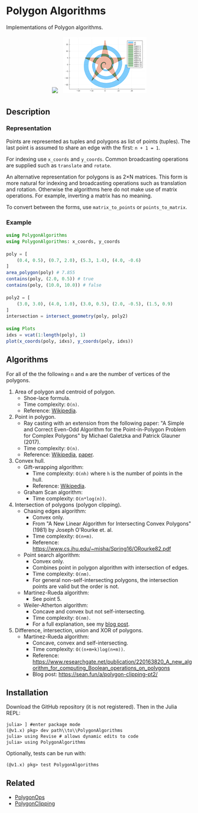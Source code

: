 # Polygon Algorithms

Implementations of Polygon algorithms.

<p align="center">
  <img src="images/convex_hull.png" width="45%" style="padding:5px"/>
  <img src="images/spiral_star.png" width="45%"  style="padding:5px"/> 
</p>

## Description
### Representation

Points are represented as tuples and polygons as list of points (tuples).
The last point is assumed to share an edge with the first: `n + 1 = 1`.

For indexing use `x_coords` and `y_coords`. 
Common broadcasting operations are supplied such as `translate` and `rotate`.

An alternative representation for polygons is as 2&times;N matrices. 
This form is more natural for indexing and broadcasting operations such as translation and rotation.
Otherwise the algorithms here do not make use of matrix operations. 
For example, inverting a matrix has no meaning.

To convert between the forms, use `matrix_to_points` or `points_to_matrix`.

### Example

```julia
using PolygonAlgorithms
using PolygonAlgorithms: x_coords, y_coords

poly = [
    (0.4, 0.5), (0.7, 2.0), (5.3, 1.4), (4.0, -0.6)
]
area_polygon(poly) # 7.855
contains(poly, (2.0, 0.5)) # true
contains(poly, (10.0, 10.0)) # false

poly2 = [
    (3.0, 3.0), (4.0, 1.0), (3.0, 0.5), (2.0, -0.5), (1.5, 0.9)
]
intersection = intersect_geometry(poly, poly2)

using Plots
idxs = vcat(1:length(poly), 1)
plot(x_coords(poly, idxs), y_coords(poly, idxs))
```

## Algorithms

For all of the the following `n` and `m` are the number of vertices of the polygons.

1. Area of polygon and centroid of polygon. 
    - Shoe-lace formula.
    - Time complexity: `O(n)`. 
    - Reference: [Wikipedia](https://en.wikipedia.org/wiki/Polygon#Area).
2. Point in polygon.
    - Ray casting with an extension from the following paper: "A Simple and Correct Even-Odd Algorithm for the Point-in-Polygon Problem for Complex Polygons" by Michael Galetzka and Patrick Glauner (2017).
    - Time complexity: `O(n)`. 
    - Reference: [Wikipedia](https://en.wikipedia.org/wiki/Point_in_polygon), [paper](https://arxiv.org/abs/1207.3502).
3. Convex hull.
    - Gift-wrapping algorithm:
        - Time complexity: `O(nh)` where `h` is the number of points in the hull.
        - Reference: [Wikipedia](https://en.wikipedia.org/wiki/Gift_wrapping_algorithm).
    - Graham Scan algorithm:
        - Time complexity: `O(n*log(n))`.
4. Intersection of polygons (polygon clipping). 
    - Chasing edges algorithm:
        - Convex only.
        - From "A New Linear Algorithm for Intersecting Convex Polygons" (1981) by Joseph O'Rourke et. al.
        - Time complexity: `O(n+m)`.
        - Reference: https://www.cs.jhu.edu/~misha/Spring16/ORourke82.pdf
    - Point search algorithm:
        - Convex only.
        - Combines point in polygon algorithm with intersection of edges.
        - Time complexity: `O(nm)`.
        - For general non-self-intersecting polygons, the intersection points are valid but the order is not.
    - Martinez-Rueda algorithm:
        - See point 5.
    - Weiler-Atherton algorithm:
        - Concave and convex but not self-intersecting.
        - Time complexity: `O(nm)`. 
        - For a full explanation, see my [blog post](https://liorsinai.github.io/mathematics/2023/09/30/polygon-clipping.html).
5. Difference, intersection, union and XOR of polygons.
    - Martinez-Rueda algorithm:
        - Concave, convex and self-intersecting.
        - Time complexity: `O((n+m+k)log(n+m))`. 
        - Reference: https://www.researchgate.net/publication/220163820_A_new_algorithm_for_computing_Boolean_operations_on_polygons
        - Blog post: https://sean.fun/a/polygon-clipping-pt2/

## Installation

Download the GitHub repository (it is not registered). Then in the Julia REPL:
```
julia> ] #enter package mode
(@v1.x) pkg> dev path\\to\\PolygonAlgorithms
julia> using Revise # allows dynamic edits to code
julia> using PolygonAlgorithms
```

Optionally, tests can be run with:
```
(@v1.x) pkg> test PolygonAlgorithms
```

## Related

- [PolygonOps](https://github.com/JuliaGeometry/PolygonOps.jl)
- [PolygonClipping](https://github.com/JuliaGeometry/PolygonClipping.jl)